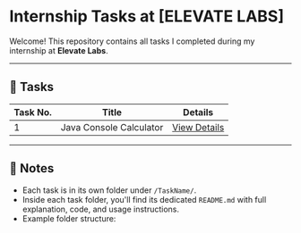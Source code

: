 # Internship Tasks at [ELEVATE LABS]

Welcome! This repository contains all tasks I completed during my internship at **Elevate Labs**.

---

## 📂 Tasks

| Task No. | Title | Details |
|----------|-------|---------|
| 1 |Java Console Calculator | [View Details](./SimpleCalculatorTask1) |

---

## 📌 Notes

- Each task is in its own folder under `/TaskName/`.
- Inside each task folder, you'll find its dedicated `README.md` with full explanation, code, and usage instructions.
- Example folder structure:
